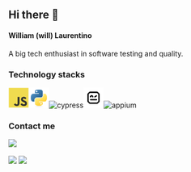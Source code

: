 ## Hi there 👋

#### William (will) Laurentino
A big tech enthusiast in software testing and quality.

### Technology stacks
<img src="https://raw.githubusercontent.com/devicons/devicon/master/icons/javascript/javascript-original.svg" alt="javascript" width="40" height="40" style="max-width: 100%;"><img src="https://raw.githubusercontent.com/devicons/devicon/master/icons/python/python-original.svg" alt="python" width="40" height="40" style="max-width: 100%;"><img src="https://raw.githubusercontent.com/simple-icons/simple-icons/6e46ec1fc23b60c8fd0d2f2ff46db82e16dbd75f/icons/cypress.svg" alt="cypress" width="40" height="40" style="max-width: 100%;"><img src="https://raw.githubusercontent.com/vscode-icons/vscode-icons/master/icons/file_type_robotframework.svg" alt="robot-framework" width="40" height="40" style="max-width: 100%;"><img src="https://raw.githubusercontent.com/openjs-foundation/artwork/ac43961d1157f973c54f210cf5e0c9c45e3d3f10/projects/appium/appium-logo-stacked-grayscale.svg" alt="appium" width="40" height="40" style="max-width: 100%;">


### Contact me
<a  href="https://www.linkedin.com/in/wlaurentino/"><img src="https://img.shields.io/badge/LinkedIn-0077B5?style=for-the-badge&logo=linkedin&logoColor=white" /></a>
<p>

<img height=160px src="https://github-readme-stats.vercel.app/api?username=wlaurentino&theme=dracula">
<img height=160px src="https://github-readme-stats.vercel.app/api/top-langs/?username=wlaurentino&theme=dracula&layout=compact">



<!--
**wlaurentino/wlaurentino** is a ✨ _special_ ✨ repository because its `README.md` (this file) appears on your GitHub profile.

Here are some ideas to get you started:

- 🔭 I’m currently working on ...
- 🌱 I’m currently learning ...
- 👯 I’m looking to collaborate on ...
- 🤔 I’m looking for help with ...
- 💬 Ask me about ...
- 📫 How to reach me: ...
- 😄 Pronouns: ...
- ⚡ Fun fact: ...
-->
